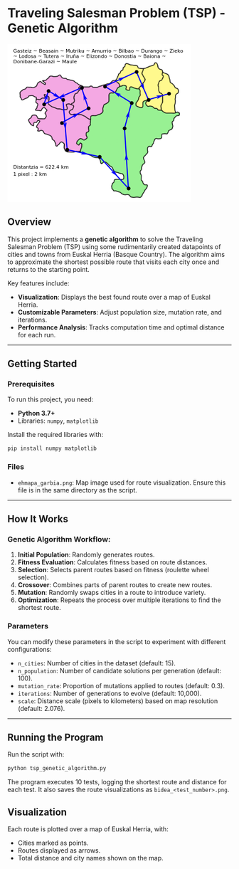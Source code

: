# Traveling Salesman Problem (TSP) - Genetic Algorithm
![Example image](https://github.com/telmobriones/Travelling-Salesman-Problem/blob/4335c2cbadfac266ef5429b38cf85180f57deb5a/adibidea.png)
## Overview

This project implements a **genetic algorithm** to solve the Traveling Salesman Problem (TSP) using some rudimentarily created datapoints of cities and towns from Euskal Herria (Basque Country). 
The algorithm aims to approximate the shortest possible route that visits each city once and returns to the starting point.

Key features include:
- **Visualization**: Displays the best found route over a map of Euskal Herria.
- **Customizable Parameters**: Adjust population size, mutation rate, and iterations.
- **Performance Analysis**: Tracks computation time and optimal distance for each run.

---

## Getting Started

### Prerequisites
To run this project, you need:
- **Python 3.7+**
- Libraries: `numpy`, `matplotlib`

Install the required libraries with:
```bash
pip install numpy matplotlib
```

### Files

- `ehmapa_garbia.png`: Map image used for route visualization. Ensure this file is in the same directory as the script.

---

## How It Works

### Genetic Algorithm Workflow:

1. **Initial Population**: Randomly generates routes.
2. **Fitness Evaluation**: Calculates fitness based on route distances.
3. **Selection**: Selects parent routes based on fitness (roulette wheel selection).
4. **Crossover**: Combines parts of parent routes to create new routes.
5. **Mutation**: Randomly swaps cities in a route to introduce variety.
6. **Optimization**: Repeats the process over multiple iterations to find the shortest route.

### Parameters

You can modify these parameters in the script to experiment with different configurations:

- `n_cities`: Number of cities in the dataset (default: 15).
- `n_population`: Number of candidate solutions per generation (default: 100).
- `mutation_rate`: Proportion of mutations applied to routes (default: 0.3).
- `iterations`: Number of generations to evolve (default: 10,000).
- `scale`: Distance scale (pixels to kilometers) based on map resolution (default: 2.076).

---

## Running the Program

Run the script with:
```bash
python tsp_genetic_algorithm.py
```
The program executes 10 tests, logging the shortest route and distance for each test. It also saves the route visualizations as `bidea_<test_number>.png`.

## Visualization

Each route is plotted over a map of Euskal Herria, with: 
- Cities marked as points.
- Routes displayed as arrows.
- Total distance and city names shown on the map.
